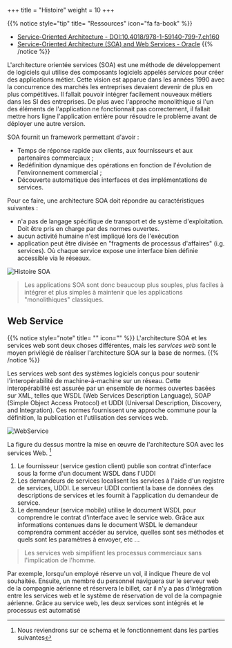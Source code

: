 +++
title = "Histoire"
weight = 10
+++

{{% notice style="tip" title= "Ressources" icon="fa fa-book" %}}
- [Service-Oriented Architecture - DOI:10.4018/978-1-59140-799-7.ch160](https://www.researchgate.net/publication/292551195_Service-Oriented_Architecture)
- [Service-Oriented Architecture (SOA) and Web Services - Oracle](https://www.oracle.com/technical-resources/articles/javase/soa.html)
{{% /notice %}} 


L'architecture orientée services (SOA) est une méthode de développement de logiciels qui utilise des composants logiciels appelés *services* pour créer des applications métier. Cette vision est apparue dans les années 1990 avec la concurrence des marchés les entreprises devaient devenir de plus en plus compétitives. Il fallait pouvoir intégrer facilement nouveaux métiers dans les SI des entreprises. De plus avec l'approche monolithique si l'un des éléments de l'application ne fonctionnait pas correctement, il fallait mettre hors ligne l'application entière pour résoudre le problème avant de déployer une autre version.

SOA fournit un framework permettant d'avoir : 
- Temps de réponse rapide aux clients, aux fournisseurs et aux partenaires commerciaux ;
- Redéfinition dynamique des opérations en fonction de l'évolution de l'environnement commercial ;
- Découverte automatique des interfaces et des implémentations de services.

Pour ce faire, une architecture SOA doit répondre au caractéristiques suivantes :
- n'a pas de langage spécifique de transport et de système d'exploitation. Doit être pris en charge par des normes ouvertes.
- aucun activité humaine n'est impliqué lors de l'exécution
- application peut être divisée en "fragments de processus d'affaires" (i.g. services). Où chaque service expose une interface bien définie accessible via le réseaux.

![Histoire SOA](../images/histoire.png)

> Les applications SOA sont donc beaucoup plus souples, plus faciles à intégrer et plus simples à maintenir que les applications "monolithiques" classiques.

## Web Service
{{% notice style="note" title= "" icon="" %}}
L'architecture SOA et les services web sont deux choses différentes, mais les *services web* sont le moyen privilégié de réaliser l'architecture SOA sur la base de normes.
{{% /notice %}} 

Les services web sont des systèmes logiciels conçus pour soutenir l'interopérabilité de machine-à-machine sur un réseau. Cette interopérabilité est assurée par un ensemble de normes ouvertes basées sur XML, telles que WSDL (Web Services Description Language), SOAP (Simple Object Access Protocol) et UDDI (Universal Description, Discovery, and Integration). Ces normes fournissent une approche commune pour la définition, la publication et l'utilisation des services web. 

![WebService](../images/webservice.png?width=30pc)

La figure du dessus montre la mise en œuvre de l'architecture SOA avec les services Web. [^1]   
1. Le fournisseur (service gestion client) publie son contrat d'interface sous la forme d'un document WSDL dans l'UDDI
2. Les demandeurs de services localisent les services à l'aide d'un registre de services, UDDI. Le serveur UDDI contient la base de données des descriptions de services et les fournit à l'application du demandeur de service. 
3. Le demandeur (service mobile) utilise le document WSDL pour comprendre le contrat d'interface avec le service web. Grâce aux informations contenues dans le document WSDL le demandeur comprendra comment accéder au service, quelles sont ses méthodes et quels sont les paramètres à envoyer, etc ... 

> Les services web simplifient les processus commerciaux sans l'implication de l'homme.

Par exemple, lorsqu'un employé réserve un vol, il indique l'heure de vol souhaitée. Ensuite, un membre du personnel naviguera sur le serveur web de la compagnie aérienne et réservera le billet, car il n'y a pas d'intégration entre les services web et le système de réservation de vol de la compagnie aérienne. Grâce au service web, les deux services sont intégrés et le processus est automatisé


[^1]: Nous reviendrons sur ce schema et le fonctionnement dans les parties suivantes